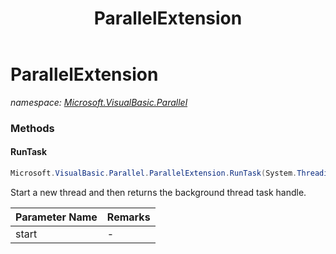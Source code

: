 ﻿---
title: ParallelExtension
---

# ParallelExtension
_namespace: [Microsoft.VisualBasic.Parallel](N-Microsoft.VisualBasic.Parallel.html)_



### Methods

#### RunTask
```csharp
Microsoft.VisualBasic.Parallel.ParallelExtension.RunTask(System.Threading.ThreadStart)
```
Start a new thread and then returns the background thread task handle.

|Parameter Name|Remarks|
|--------------|-------|
|start|-|





